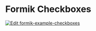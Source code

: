 # Formik Checkboxes

[![Edit formik-example-checkboxes](https://codesandbox.io/static/img/play-codesandbox.svg)](https://codesandbox.io/s/github/jaredpalmer/formik/tree/master/examples/checkboxes?fontsize=14&hidenavigation=1&theme=dark)
